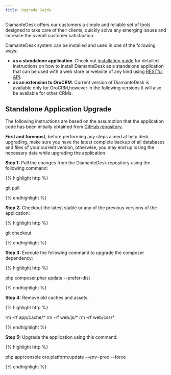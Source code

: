 ```yaml
---
title: Upgrade Guide
---
```


DiamanteDesk offers our customers a simple and reliable  set of tools designed to take care of their clients, quickly solve any emerging issues and increase the overall customer satisfaction.

DiamanteDesk system can be installed and used in one of the following ways:

* **as a standalone application**. Check out [installation guide](index.html) for detailed instructions on how to install DiamanteDesk as a standalone application that can be used with a web store or website of any kind using [RESTful API](../developer-guide/restful-api-guide.html). 
* **as an extension to OroCRM**. Current version of DiamanteDesk is available only for OroCRM,however in the following versions it will also be available for other CRMs.

## Standalone Application Upgrade

The following instructions are based on the assumption that the application code has been initially obtained from [GitHub repository](https://github.com/eltrino/diamantedesk-application).

**First and foremost**, before performing any steps aimed at help desk upgrading, make sure you have the latest complete backup of all databases and files of your current version, otherwise, you may end up losing the necessary data while upgrading the application.

**Step 1:** Pull the changes from the DiamanteDesk repository using the following command:

{% highlight http %}

git pull

{% endhighlight %}

**Step 2:** Checkout the latest stable or any of the previous versions of the application:

{% highlight http %}

git checkout <VERSION TO UPGRADE> 

{% endhighlight %}

**Step 3:** Execute the following command to upgrade the composer dependency:

{% highlight http %}

php composer.phar update --prefer-dist

{% endhighlight %}

**Step 4:** Remove old caches and assets:

{% highlight http %}

rm -rf app/cache/*
rm -rf web/js/*
rm -rf web/css/*

{% endhighlight %}

**Step 5:** Upgrade the application using this command:

{% highlight http %}

php app/console oro:platform:update --env=prod --force

{% endhighlight %}
